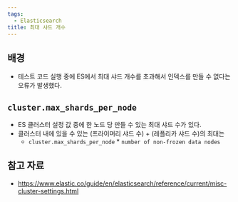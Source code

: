 ```yaml
---
tags:
  - Elasticsearch
title: 최대 샤드 개수
---
```



## 배경

- 테스트 코드 실행 중에 ES에서 최대 샤드 개수를 초과해서 인덱스를 만들 수 없다는 오류가 발생했다.

## `cluster.max_shards_per_node`

- ES 클러스터 설정 값 중에 한 노드 당 만들 수 있는 최대 샤드 수가 있다.
- 클러스터 내에 있을 수 있는 (프라이머리 샤드 수) + (레플리카 샤드 수)의 최대는
	- `cluster.max_shards_per_node` * `number of non-frozen data nodes`


## 참고 자료

- https://www.elastic.co/guide/en/elasticsearch/reference/current/misc-cluster-settings.html
